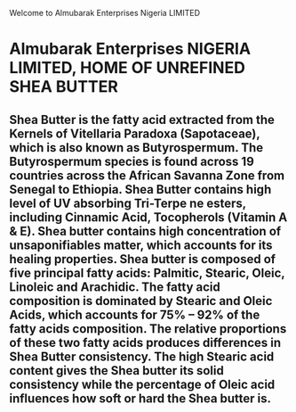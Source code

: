 Welcome to Almubarak Enterprises Nigeria LIMITED</h2>
 <h1> <p class="Mallam">Almubarak Enterprises NIGERIA LIMITED, HOME OF UNREFINED SHEA BUTTER </h1>

<h2>Shea Butter is the fatty acid extracted from the Kernels of Vitellaria Paradoxa (Sapotaceae), which is also known as Butyrospermum.
 The Butyrospermum species is found across 19 countries across the African Savanna Zone from Senegal to Ethiopia. Shea Butter contains high level of UV absorbing 
 Tri-Terpe ne esters, including Cinnamic Acid, Tocopherols (Vitamin A & E). Shea  butter contains high concentration of unsaponifiables matter, which accounts for its healing properties. 
 Shea butter is composed of five principal fatty acids:  
Palmitic, Stearic, Oleic, Linoleic and Arachidic. The fatty acid composition is dominated by Stearic and Oleic Acids, which accounts for 75% – 92% of the fatty acids composition. 
The relative proportions of these two fatty acids produces differences in Shea Butter consistency. 
The high Stearic acid content gives the Shea butter its solid consistency while the percentage of Oleic acid influences how soft or hard the Shea butter is. </h2>
</p>
